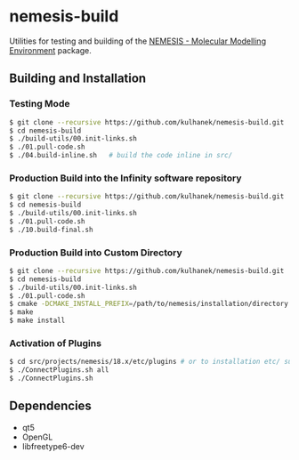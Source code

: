 # nemesis-build
Utilities for testing and building of the [NEMESIS - Molecular Modelling Environment](https://github.com/kulhanek/nemesis) package.

## Building and Installation

### Testing Mode
```bash
$ git clone --recursive https://github.com/kulhanek/nemesis-build.git
$ cd nemesis-build
$ ./build-utils/00.init-links.sh
$ ./01.pull-code.sh
$ ./04.build-inline.sh   # build the code inline in src/
```

### Production Build into the Infinity software repository
```bash
$ git clone --recursive https://github.com/kulhanek/nemesis-build.git
$ cd nemesis-build
$ ./build-utils/00.init-links.sh
$ ./01.pull-code.sh
$ ./10.build-final.sh
```

### Production Build into Custom Directory
```bash
$ git clone --recursive https://github.com/kulhanek/nemesis-build.git
$ cd nemesis-build
$ ./build-utils/00.init-links.sh
$ ./01.pull-code.sh
$ cmake -DCMAKE_INSTALL_PREFIX=/path/to/nemesis/installation/directory
$ make
$ make install
```

### Activation of Plugins
```bash
$ cd src/projects/nemesis/18.x/etc/plugins # or to installation etc/ subdirectory
$ ./ConnectPlugins.sh all
$ ./ConnectPlugins.sh
``` 

## Dependencies
* qt5
* OpenGL
* libfreetype6-dev

